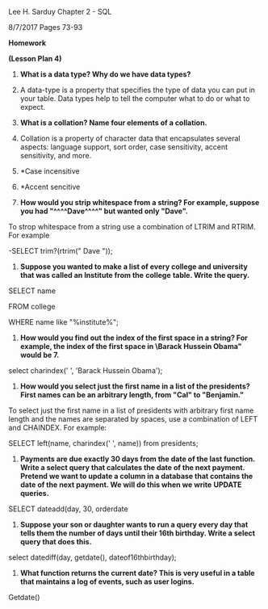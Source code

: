 Lee H. Sarduy                                                                                                                                               Chapter 2 - SQL

8/7/2017                                                                                                                                                       Pages 73-93

**Homework**

**(Lesson Plan 4)**

1. **What is a data type? Why do we have data types?**
  1. A data-type is a property that specifies the type of data you can put in your table. Data types help to tell the computer what to do or what to expect.

1. **What is a collation? Name four elements of a collation.**
  1. Collation is a property of character data that encapsulates several aspects: language support, sort order, case sensitivity, accent sensitivity, and more.
  2. \*Case incensitive
  3. \*Accent sencitive

1. **How would you strip whitespace from a string? For example, suppose you had &quot;^^^^Dave^^^^&quot; but wanted only &quot;Dave&quot;.**

To strop whitespace from a string use a combination of LTRIM and RTRIM. For example

-SELECT trim?(rtrim(&quot;   Dave   &quot;));

1. **Suppose you wanted to make a list of every college and university that was called an Institute from the**  **college**  **table. Write the query.**

SELECT name

FROM college

WHERE name like &quot;%institute%&quot;;

1. **How would you find out the index of the first space in a string? For example, the index of the first space in \Barack Hussein Obama&quot; would be 7.**

select charindex(&#39; &#39;, &#39;Barack Hussein Obama&#39;);

1. **How would you select just the first name in a list of the presidents? First names can be an arbitrary length, from &quot;Cal&quot; to &quot;Benjamin.&quot;**

To select just the first name in a list of presidents with arbitrary first name length and the names are separated by spaces, use a combination of LEFT and CHAINDEX. For example:

SELECT left(name, charindex(&#39; &#39;, name)) from presidents;

1. **Payments are due exactly 30 days from the date of the last function. Write a select query that calculates the date of the next payment. Pretend we want to update a column in a database that contains the date of the next payment. We will do this when we write**  **UPDATE**  **queries.**

SELECT dateadd(day, 30, orderdate

1. **Suppose your son or daughter wants to run a query every day that tells them the number of days until their 16th birthday. Write a select query that does this.**

select datediff(day, getdate(), dateof16thbirthday);

1. **What function returns the current date? This is very useful in a table that maintains a log of events, such as user logins.**

Getdate()
